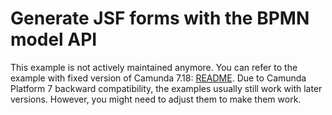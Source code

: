 # Generate JSF forms with the BPMN model API

This example is not actively maintained anymore. You can refer to the example with fixed version of Camunda 7.18:
[README](https://github.com/camunda/camunda-bpm-examples/blob/7.18/bpmn-model-api/generate-jsf-form/README.md).
Due to Camunda Platform 7 backward compatibility, the examples usually still work with later versions. However, you
might need to adjust them to make them work.
